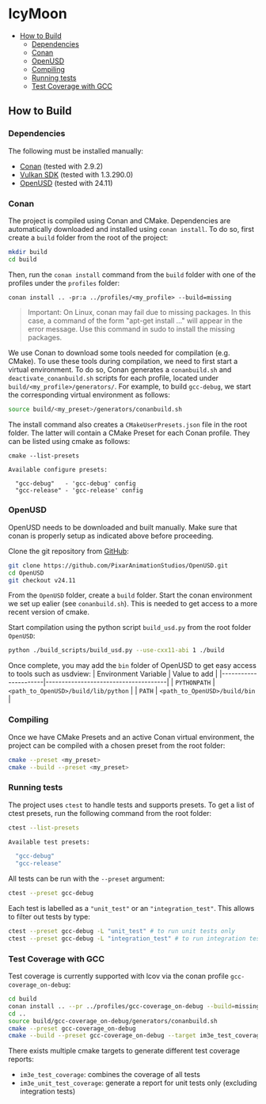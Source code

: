 # IcyMoon

- [How to Build](#how-to-build)
  - [Dependencies](#dependencies)
  - [Conan](#conan)
  - [OpenUSD](#openusd)
  - [Compiling](#compiling)
  - [Running tests](#running-tests)
  - [Test Coverage with GCC](#test-coverage-with-gcc)


## How to Build

### Dependencies

The following must be installed manually:

- [Conan](https://conan.io/downloads.html) (tested with 2.9.2)
- [Vulkan SDK](https://vulkan.lunarg.com/) (tested with 1.3.290.0)
- [OpenUSD](https://github.com/PixarAnimationStudios/OpenUSD) (tested with 24.11)

### Conan

The project is compiled using Conan and CMake.
Dependencies are automatically downloaded and installed using `conan install`.
To do so, first create a `build` folder from the root of the project:

```bash
mkdir build
cd build
```

Then, run the `conan install` command from the `build` folder with one of the profiles under the `profiles` folder:

```base
conan install .. -pr:a ../profiles/<my_profile> --build=missing
```

> Important: On Linux, conan may fail due to missing packages. In this case, a command of the form "apt-get install ..." will appear in the error message. Use this command in sudo to install the missing packages.

We use Conan to download some tools needed for compilation (e.g. CMake). To use these tools during compilation, we need to first start a virtual environment. To do so, Conan generates a `conanbuild.sh` and `deactivate_conanbuild.sh` scripts for each profile, located under `build/<my_profile>/generators/`. For example, to build `gcc-debug`, we start the corresponding virtual environment as follows:

```bash
source build/<my_preset>/generators/conanbuild.sh
```

The install command also creates a `CMakeUserPresets.json` file in the root folder. The latter will contain a CMake Preset for each Conan profile. They can be listed using cmake as follows:

```base
cmake --list-presets

Available configure presets:

  "gcc-debug"   - 'gcc-debug' config
  "gcc-release" - 'gcc-release' config
```

### OpenUSD

OpenUSD needs to be downloaded and built manually. Make sure that conan is properly setup as indicated above before proceeding.

Clone the git repository from [GitHub](https://github.com/PixarAnimationStudios/OpenUSD):

```bash
git clone https://github.com/PixarAnimationStudios/OpenUSD.git
cd OpenUSD
git checkout v24.11
```

From the `OpenUSD` folder, create a `build` folder.
Start the conan environment we set up ealier (see `conanbuild.sh`). This is needed to get access to a more recent version of cmake.

Start compilation using the python script `build_usd.py` from the root folder `OpenUSD`:

```bash
python ./build_scripts/build_usd.py --use-cxx11-abi 1 ./build
```

Once complete, you may add the `bin` folder of OpenUSD to get easy access to tools such as usdview:
| Environment Variable | Value to add                         |
|----------------------|--------------------------------------|
| `PYTHONPATH`         | `<path_to_OpenUSD>/build/lib/python` |
| `PATH`               | `<path_to_OpenUSD>/build/bin`        |

### Compiling

Once we have CMake Presets and an active Conan virtual environment, the project can be compiled with a chosen preset from the root folder:

```bash
cmake --preset <my_preset>
cmake --build --preset <my_preset>
```

### Running tests

The project uses `ctest` to handle tests and supports presets. To get a list of ctest presets, run the following command from the root folder:
```bash
ctest --list-presets

Available test presets:

  "gcc-debug"
  "gcc-release"
```

All tests can be run with the `--preset` argument:
```bash
ctest --preset gcc-debug
```

Each test is labelled as a `"unit_test"` or an `"integration_test"`. This allows to filter out tests by type:
```bash
ctest --preset gcc-debug -L "unit_test" # to run unit tests only
ctest --preset gcc-debug -L "integration_test" # to run integration tests only
```

### Test Coverage with GCC

Test coverage is currently supported with lcov via the conan profile `gcc-coverage_on-debug`:
```bash
cd build
conan install .. --pr ../profiles/gcc-coverage_on-debug --build=missing
cd ..
source build/gcc-coverage_on-debug/generators/conanbuild.sh
cmake --preset gcc-coverage_on-debug
cmake --build --preset gcc-coverage_on-debug --target im3e_test_coverage
```

There exists multiple cmake targets to generate different test coverage reports:
- `im3e_test_coverage`: combines the coverage of all tests
- `im3e_unit_test_coverage`: generate a report for unit tests only (excluding integration tests)
